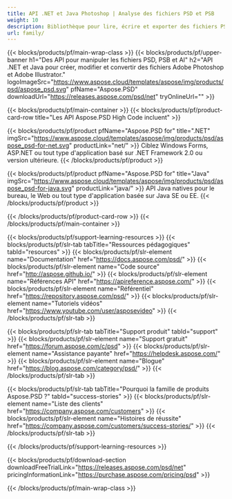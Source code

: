 ```yaml
---
title: API .NET et Java Photoshop | Analyse des fichiers PSD et PSB
weight: 10
description: Bibliothèque pour lire, écrire et exporter des fichiers PSD et PSB sur plusieurs plateformes. Extrayez et manipulez des calques sans installer Photoshop.
url: family/
---
```


{{< blocks/products/pf/main-wrap-class >}}
{{< blocks/products/pf/upper-banner h1="Des API pour manipuler les fichiers PSD, PSB et AI" h2="API .NET et Java pour créer, modifier et convertir des fichiers Adobe Photoshop et Adobe Illustrator." logoImageSrc="https://www.aspose.cloud/templates/aspose/img/products/psd/aspose_psd.svg" pfName="Aspose.PSD" downloadUrl="https://releases.aspose.com/psd/net" tryOnlineUrl="" >}}

{{< blocks/products/pf/main-container >}}
{{< blocks/products/pf/product-card-row title="Les API Aspose.PSD High Code incluent" >}}

{{< blocks/products/pf/product pfName="Aspose.PSD for" title=".NET" imgSrc="https://www.aspose.cloud/templates/aspose/img/products/psd/aspose_psd-for-net.svg" productLink="net/" >}}
Ciblez Windows Forms, ASP.NET ou tout type d'application basé sur .NET Framework 2.0 ou version ultérieure.
{{< /blocks/products/pf/product >}}

{{< blocks/products/pf/product pfName="Aspose.PSD for" title="Java" imgSrc="https://www.aspose.cloud/templates/aspose/img/products/psd/aspose_psd-for-java.svg" productLink="java/" >}}
API Java natives pour le bureau, le Web ou tout type d'application basée sur Java SE ou EE.
{{< /blocks/products/pf/product >}}

{{< /blocks/products/pf/product-card-row >}}
{{< /blocks/products/pf/main-container >}}

{{< blocks/products/pf/support-learning-resources >}}
{{< blocks/products/pf/slr-tab tabTitle="Ressources pédagogiques" tabId="resources" >}}
{{< blocks/products/pf/slr-element name="Documentation" href="https://docs.aspose.com/psd/" >}}
{{< blocks/products/pf/slr-element name="Code source" href="http://aspose.github.io/" >}}
{{< blocks/products/pf/slr-element name="Références API" href="https://apireference.aspose.com/" >}}
{{< blocks/products/pf/slr-element name="Référentiel" href="https://repository.aspose.com/psd/" >}}
{{< blocks/products/pf/slr-element name="Tutoriels vidéos" href="https://www.youtube.com/user/asposevideo" >}}
{{< /blocks/products/pf/slr-tab >}}

{{< blocks/products/pf/slr-tab tabTitle="Support produit" tabId="support" >}}
{{< blocks/products/pf/slr-element name="Support gratuit" href="https://forum.aspose.com/c/psd" >}}
{{< blocks/products/pf/slr-element name="Assistance payante" href="https://helpdesk.aspose.com/" >}}
{{< blocks/products/pf/slr-element name="Blogue" href="https://blog.aspose.com/category/psd/" >}}
{{< /blocks/products/pf/slr-tab >}}

{{< blocks/products/pf/slr-tab tabTitle="Pourquoi la famille de produits Aspose.PSD ?" tabId="success-stories" >}}
{{< blocks/products/pf/slr-element name="Liste des clients" href="https://company.aspose.com/customers" >}}
{{< blocks/products/pf/slr-element name="Histoires de réussite" href="https://company.aspose.com/customers/success-stories/" >}}
{{< /blocks/products/pf/slr-tab >}}

{{< /blocks/products/pf/support-learning-resources >}}

{{< blocks/products/pf/download-section downloadFreeTrialLink="https://releases.aspose.com/psd/net" pricingInformationLink="https://purchase.aspose.com/pricing/psd" >}}

{{< /blocks/products/pf/main-wrap-class >}}
